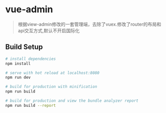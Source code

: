 # vue-admin

> 根据view-admin修改的一套管理端，去除了vuex.修改了router的布局和api交互方式,默认不开启国际化

## Build Setup

``` bash
# install dependencies
npm install

# serve with hot reload at localhost:8080
npm run dev

# build for production with minification
npm run build

# build for production and view the bundle analyzer report
npm run build --report
```

